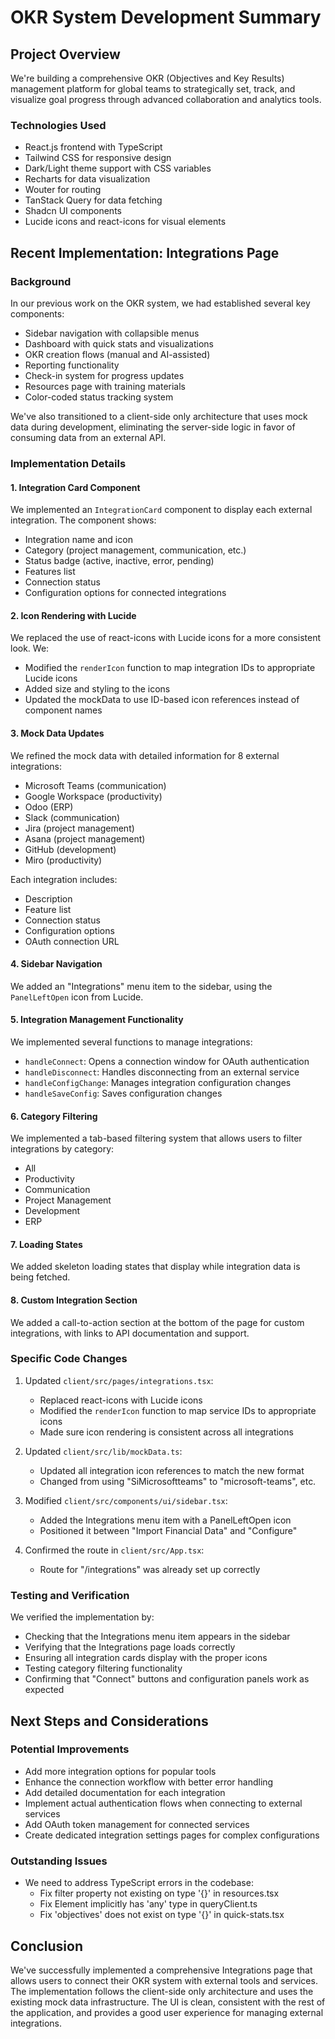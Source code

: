 # OKR System Development Summary

## Project Overview
We're building a comprehensive OKR (Objectives and Key Results) management platform for global teams to strategically set, track, and visualize goal progress through advanced collaboration and analytics tools.

### Technologies Used
- React.js frontend with TypeScript
- Tailwind CSS for responsive design
- Dark/Light theme support with CSS variables
- Recharts for data visualization
- Wouter for routing
- TanStack Query for data fetching
- Shadcn UI components
- Lucide icons and react-icons for visual elements

## Recent Implementation: Integrations Page

### Background
In our previous work on the OKR system, we had established several key components:
- Sidebar navigation with collapsible menus
- Dashboard with quick stats and visualizations
- OKR creation flows (manual and AI-assisted)
- Reporting functionality
- Check-in system for progress updates
- Resources page with training materials
- Color-coded status tracking system

We've also transitioned to a client-side only architecture that uses mock data during development, eliminating the server-side logic in favor of consuming data from an external API.

### Implementation Details

#### 1. Integration Card Component
We implemented an `IntegrationCard` component to display each external integration. The component shows:
- Integration name and icon
- Category (project management, communication, etc.)
- Status badge (active, inactive, error, pending)
- Features list
- Connection status
- Configuration options for connected integrations

#### 2. Icon Rendering with Lucide
We replaced the use of react-icons with Lucide icons for a more consistent look. We:
- Modified the `renderIcon` function to map integration IDs to appropriate Lucide icons
- Added size and styling to the icons
- Updated the mockData to use ID-based icon references instead of component names

#### 3. Mock Data Updates
We refined the mock data with detailed information for 8 external integrations:
- Microsoft Teams (communication)
- Google Workspace (productivity)
- Odoo (ERP)
- Slack (communication)
- Jira (project management)
- Asana (project management)
- GitHub (development)
- Miro (productivity)

Each integration includes:
- Description
- Feature list
- Connection status
- Configuration options
- OAuth connection URL

#### 4. Sidebar Navigation
We added an "Integrations" menu item to the sidebar, using the `PanelLeftOpen` icon from Lucide.

#### 5. Integration Management Functionality
We implemented several functions to manage integrations:
- `handleConnect`: Opens a connection window for OAuth authentication
- `handleDisconnect`: Handles disconnecting from an external service
- `handleConfigChange`: Manages integration configuration changes
- `handleSaveConfig`: Saves configuration changes

#### 6. Category Filtering
We implemented a tab-based filtering system that allows users to filter integrations by category:
- All
- Productivity
- Communication
- Project Management
- Development
- ERP

#### 7. Loading States
We added skeleton loading states that display while integration data is being fetched.

#### 8. Custom Integration Section
We added a call-to-action section at the bottom of the page for custom integrations, with links to API documentation and support.

### Specific Code Changes

1. Updated `client/src/pages/integrations.tsx`:
   - Replaced react-icons with Lucide icons
   - Modified the `renderIcon` function to map service IDs to appropriate icons
   - Made sure icon rendering is consistent across all integrations

2. Updated `client/src/lib/mockData.ts`:
   - Updated all integration icon references to match the new format
   - Changed from using "SiMicrosoftteams" to "microsoft-teams", etc.

3. Modified `client/src/components/ui/sidebar.tsx`:
   - Added the Integrations menu item with a PanelLeftOpen icon
   - Positioned it between "Import Financial Data" and "Configure"

4. Confirmed the route in `client/src/App.tsx`:
   - Route for "/integrations" was already set up correctly

### Testing and Verification
We verified the implementation by:
- Checking that the Integrations menu item appears in the sidebar
- Verifying that the Integrations page loads correctly
- Ensuring all integration cards display with the proper icons
- Testing category filtering functionality
- Confirming that "Connect" buttons and configuration panels work as expected

## Next Steps and Considerations

### Potential Improvements
- Add more integration options for popular tools
- Enhance the connection workflow with better error handling
- Add detailed documentation for each integration
- Implement actual authentication flows when connecting to external services
- Add OAuth token management for connected services
- Create dedicated integration settings pages for complex configurations

### Outstanding Issues
- We need to address TypeScript errors in the codebase:
  - Fix filter property not existing on type '{}' in resources.tsx
  - Fix Element implicitly has 'any' type in queryClient.ts
  - Fix 'objectives' does not exist on type '{}' in quick-stats.tsx

## Conclusion
We've successfully implemented a comprehensive Integrations page that allows users to connect their OKR system with external tools and services. The implementation follows the client-side only architecture and uses the existing mock data infrastructure. The UI is clean, consistent with the rest of the application, and provides a good user experience for managing external integrations.